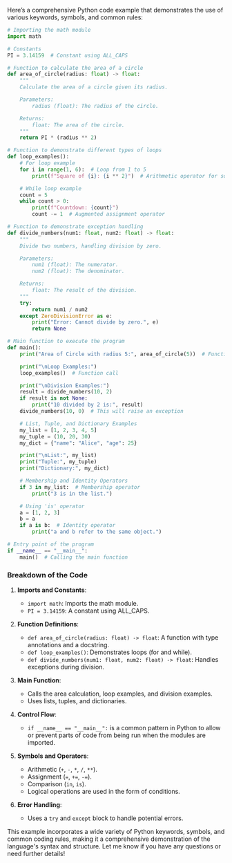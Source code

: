 Here’s a comprehensive Python code example that demonstrates the use of various keywords, symbols, and common rules:

```python
# Importing the math module
import math

# Constants
PI = 3.14159  # Constant using ALL_CAPS

# Function to calculate the area of a circle
def area_of_circle(radius: float) -> float:
    """
    Calculate the area of a circle given its radius.

    Parameters:
        radius (float): The radius of the circle.

    Returns:
        float: The area of the circle.
    """
    return PI * (radius ** 2)

# Function to demonstrate different types of loops
def loop_examples():
    # For loop example
    for i in range(1, 6):  # Loop from 1 to 5
        print(f"Square of {i}: {i ** 2}")  # Arithmetic operator for squaring

    # While loop example
    count = 5
    while count > 0:
        print(f"Countdown: {count}")
        count -= 1  # Augmented assignment operator

# Function to demonstrate exception handling
def divide_numbers(num1: float, num2: float) -> float:
    """
    Divide two numbers, handling division by zero.

    Parameters:
        num1 (float): The numerator.
        num2 (float): The denominator.

    Returns:
        float: The result of the division.
    """
    try:
        return num1 / num2
    except ZeroDivisionError as e:
        print("Error: Cannot divide by zero.", e)
        return None

# Main function to execute the program
def main():
    print("Area of Circle with radius 5:", area_of_circle(5))  # Function call

    print("\nLoop Examples:")
    loop_examples()  # Function call

    print("\nDivision Examples:")
    result = divide_numbers(10, 2)
    if result is not None:
        print("10 divided by 2 is:", result)
    divide_numbers(10, 0)  # This will raise an exception

    # List, Tuple, and Dictionary Examples
    my_list = [1, 2, 3, 4, 5]
    my_tuple = (10, 20, 30)
    my_dict = {"name": "Alice", "age": 25}

    print("\nList:", my_list)
    print("Tuple:", my_tuple)
    print("Dictionary:", my_dict)

    # Membership and Identity Operators
    if 3 in my_list:  # Membership operator
        print("3 is in the list.")

    # Using 'is' operator
    a = [1, 2, 3]
    b = a
    if a is b:  # Identity operator
        print("a and b refer to the same object.")

# Entry point of the program
if __name__ == "__main__":
    main()  # Calling the main function
```

### Breakdown of the Code

1. **Imports and Constants**:

   - `import math`: Imports the math module.
   - `PI = 3.14159`: A constant using ALL_CAPS.

2. **Function Definitions**:

   - `def area_of_circle(radius: float) -> float`: A function with type annotations and a docstring.
   - `def loop_examples()`: Demonstrates loops (for and while).
   - `def divide_numbers(num1: float, num2: float) -> float`: Handles exceptions during division.

3. **Main Function**:

   - Calls the area calculation, loop examples, and division examples.
   - Uses lists, tuples, and dictionaries.

4. **Control Flow**:

   - `if __name__ == "__main__":` is a common pattern in Python to allow or prevent parts of code from being run when the modules are imported.

5. **Symbols and Operators**:

   - Arithmetic (`+`, `-`, `*`, `/`, `**`).
   - Assignment (`=`, `+=`, `-=`).
   - Comparison (`in`, `is`).
   - Logical operations are used in the form of conditions.

6. **Error Handling**:
   - Uses a `try` and `except` block to handle potential errors.

This example incorporates a wide variety of Python keywords, symbols, and common coding rules, making it a comprehensive demonstration of the language's syntax and structure. Let me know if you have any questions or need further details!
